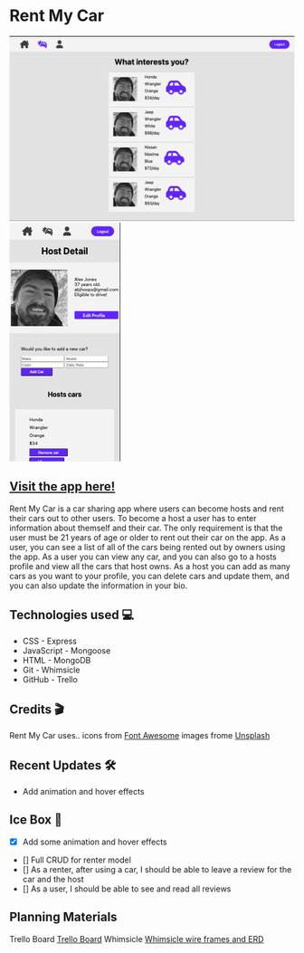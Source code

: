 # **Rent My Car**
![Picture 1 of app](/assets/app-pic-1.png)
![Picture 2 of app](/assets/app-pic-2.png)
## [Visit the app here!](https://flyio-rent-my-car-project.fly.dev/)
Rent My Car is a car sharing app where users can become hosts and rent their cars out to other users. To become a host a user has to enter information about themself and their car. The only requirement is that the user must be 21 years of age or older to rent out their car on the app. As a user, you can see a list of all of the cars being rented out by owners using the app. As a user you can view any car, and you can also go to a hosts profile and view all the cars that host owns. As a host you can add as many cars as you want to your profile, you can delete cars and update them, and you can also update the information in your bio. 

## Technologies used 💻

- CSS                 - Express
- JavaScript          - Mongoose
- HTML                - MongoDB
- Git                 - Whimsicle
- GitHub              - Trello

## Credits 🎬

Rent My Car uses..
icons from [Font Awesome](https://fontawesome.com/)
images frome [Unsplash](https://unsplash.com/)

## Recent Updates 🛠️

- Add animation and hover effects

## Ice Box 🥶

- [x] Add some animation and hover effects
- [] Full CRUD for renter model
- [] As a renter, after using a car, I should be able to leave a review for the car and the host
- [] As a user, I should be able to see and read all reviews 

## Planning Materials
Trello Board [Trello Board](https://trello.com/b/Ly194xkC/rent-my-car)
Whimsicle [Whimsicle wire frames and ERD](https://whimsical.com/wire-frame-XWDYgzr6xoUq1mrX2iuB3B)